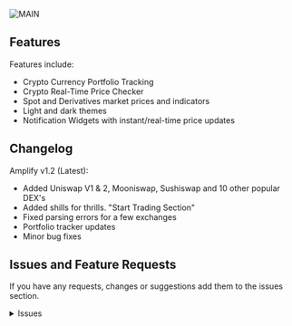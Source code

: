 ![MAIN](https://i.imgur.com/GORKzhA.png)

## Features

Features include:
* Crypto Currency Portfolio Tracking
* Crypto Real-Time Price Checker
* Spot and Derivatives market prices and indicators
* Light and dark themes
* Notification Widgets with instant/real-time price updates

## Changelog

Amplify v1.2 (Latest):
* Added Uniswap V1 & 2, Mooniswap, Sushiswap and 10 other popular DEX's
* Added shills for thrills. "Start Trading Section"
* Fixed parsing errors for a few exchanges
* Portfolio tracker updates
* Minor bug fixes

## Issues and Feature Requests

If you have any requests, changes or suggestions add them to the issues section. 

<details><summary>Issues</summary>

## FAQ

[See our website.](https://tekhnical.com/amplify/)
You can also reach out to us on [Twitter](https://twitter.com/tekkaadan).

## Disclaimer

The developer of this application does not have any affiliation with the content providers available.
